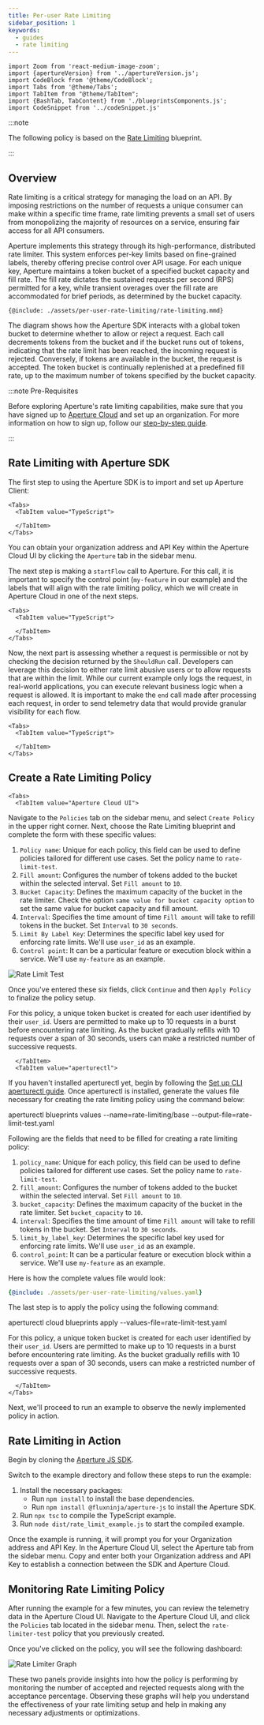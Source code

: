 ```yaml
---
title: Per-user Rate Limiting
sidebar_position: 1
keywords:
  - guides
  - rate limiting
---
```


```mdx-code-block
import Zoom from 'react-medium-image-zoom';
import {apertureVersion} from '../apertureVersion.js';
import CodeBlock from '@theme/CodeBlock';
import Tabs from '@theme/Tabs';
import TabItem from "@theme/TabItem";
import {BashTab, TabContent} from './blueprintsComponents.js';
import CodeSnippet from '../codeSnippet.js'

```

:::note

The following policy is based on the
[Rate Limiting](/reference/blueprints/rate-limiting/base.md) blueprint.

:::

## Overview

Rate limiting is a critical strategy for managing the load on an API. By
imposing restrictions on the number of requests a unique consumer can make
within a specific time frame, rate limiting prevents a small set of users from
monopolizing the majority of resources on a service, ensuring fair access for
all API consumers.

Aperture implements this strategy through its high-performance, distributed rate
limiter. This system enforces per-key limits based on fine-grained labels,
thereby offering precise control over API usage. For each unique key, Aperture
maintains a token bucket of a specified bucket capacity and fill rate. The fill
rate dictates the sustained requests per second (RPS) permitted for a key, while
transient overages over the fill rate are accommodated for brief periods, as
determined by the bucket capacity.

<Zoom>

```mermaid
{@include: ./assets/per-user-rate-limiting/rate-limiting.mmd}
```

</Zoom>

The diagram shows how the Aperture SDK interacts with a global token bucket to
determine whether to allow or reject a request. Each call decrements tokens from
the bucket and if the bucket runs out of tokens, indicating that the rate limit
has been reached, the incoming request is rejected. Conversely, if tokens are
available in the bucket, the request is accepted. The token bucket is
continually replenished at a predefined fill rate, up to the maximum number of
tokens specified by the bucket capacity.

:::note Pre-Requisites

Before exploring Aperture's rate limiting capabilities, make sure that you have
signed up to [Aperture Cloud](https://app.fluxninja.com/sign-up) and set up an
organization. For more information on how to sign up, follow our
[step-by-step guide](/reference/cloud-ui/sign-up.md).

:::

## Rate Limiting with Aperture SDK

The first step to using the Aperture SDK is to import and set up Aperture
Client:

```mdx-code-block
<Tabs>
  <TabItem value="TypeScript">
```

<CodeSnippet lang="ts" snippetName="clientConstructor" />

```mdx-code-block
  </TabItem>
</Tabs>
```

You can obtain your organization address and API Key within the Aperture Cloud
UI by clicking the `Aperture` tab in the sidebar menu.

The next step is making a `startFlow` call to Aperture. For this call, it is
important to specify the control point (`my-feature` in our example) and the
labels that will align with the rate limiting policy, which we will create in
Aperture Cloud in one of the next steps.

```mdx-code-block
<Tabs>
  <TabItem value="TypeScript">
```

<CodeSnippet lang="ts" snippetName="RLStartFlow" />

```mdx-code-block
  </TabItem>
</Tabs>
```

Now, the next part is assessing whether a request is permissible or not by
checking the decision returned by the `ShouldRun` call. Developers can leverage
this decision to either rate limit abusive users or to allow requests that are
within the limit. While our current example only logs the request, in real-world
applications, you can execute relevant business logic when a request is allowed.
It is important to make the `end` call made after processing each request, in
order to send telemetry data that would provide granular visibility for each
flow.

```mdx-code-block
<Tabs>
  <TabItem value="TypeScript">
```

<CodeSnippet lang="ts" snippetName="RLFlowShouldRun" />

```mdx-code-block
  </TabItem>
</Tabs>
```

## Create a Rate Limiting Policy

```mdx-code-block
<Tabs>
  <TabItem value="Aperture Cloud UI">
```

Navigate to the `Policies` tab on the sidebar menu, and select `Create Policy`
in the upper right corner. Next, choose the Rate Limiting blueprint and complete
the form with these specific values:

1. `Policy name`: Unique for each policy, this field can be used to define
   policies tailored for different use cases. Set the policy name to
   `rate-limit-test`.
2. `Fill amount`: Configures the number of tokens added to the bucket within the
   selected interval. Set `Fill amount` to `10`.
3. `Bucket Capacity`: Defines the maximum capacity of the bucket in the rate
   limiter. Check the option `same value for bucket capacity option` to set the
   same value for bucket capacity and fill amount.
4. `Interval`: Specifies the time amount of time `Fill amount` will take to
   refill tokens in the bucket. Set `Interval` to `30 seconds`.
5. `Limit By Label Key`: Determines the specific label key used for enforcing
   rate limits. We'll use `user_id` as an example.
6. `Control point`: It can be a particular feature or execution block within a
   service. We'll use `my-feature` as an example.

![Rate Limit Test](./assets/per-user-rate-limiting/rate-limit-test.png)

Once you've entered these six fields, click `Continue` and then `Apply Policy`
to finalize the policy setup.

For this policy, a unique token bucket is created for each user identified by
their `user_id`. Users are permitted to make up to 10 requests in a burst before
encountering rate limiting. As the bucket gradually refills with 10 requests
over a span of 30 seconds, users can make a restricted number of successive
requests.

```mdx-code-block
  </TabItem>
  <TabItem value="aperturectl">
```

If you haven't installed aperturectl yet, begin by following the
[Set up CLI aperturectl guide](/reference/aperture-cli/aperture-cli.md). Once
aperturectl is installed, generate the values file necessary for creating the
rate limiting policy using the command below:

<CodeBlock language="bash"> aperturectl blueprints values
--name=rate-limiting/base --output-file=rate-limit-test.yaml </CodeBlock>

Following are the fields that need to be filled for creating a rate limiting
policy:

1. `policy_name`: Unique for each policy, this field can be used to define
   policies tailored for different use cases. Set the policy name to
   `rate-limit-test`.
2. `fill_amount`: Configures the number of tokens added to the bucket within the
   selected interval. Set `Fill amount` to `10`.
3. `bucket_capacity`: Defines the maximum capacity of the bucket in the rate
   limiter. Set `bucket_capacity` to `10`.
4. `interval`: Specifies the time amount of time `Fill amount` will take to
   refill tokens in the bucket. Set `Interval` to `30 seconds`.
5. `limit_by_label_key`: Determines the specific label key used for enforcing
   rate limits. We'll use `user_id` as an example.
6. `control_point`: It can be a particular feature or execution block within a
   service. We'll use `my-feature` as an example.

Here is how the complete values file would look:

```yaml
{@include: ./assets/per-user-rate-limiting/values.yaml}
```

The last step is to apply the policy using the following command:

<CodeBlock language="bash"> aperturectl cloud blueprints apply
--values-file=rate-limit-test.yaml </CodeBlock>

For this policy, a unique token bucket is created for each user identified by
their `user_id`. Users are permitted to make up to 10 requests in a burst before
encountering rate limiting. As the bucket gradually refills with 10 requests
over a span of 30 seconds, users can make a restricted number of successive
requests.

```mdx-code-block
  </TabItem>
</Tabs>
```

Next, we'll proceed to run an example to observe the newly implemented policy in
action.

## Rate Limiting in Action

Begin by cloning the
[Aperture JS SDK](https://github.com/fluxninja/aperture-js).

Switch to the example directory and follow these steps to run the example:

1. Install the necessary packages:
   - Run `npm install` to install the base dependencies.
   - Run `npm install @fluxninja/aperture-js` to install the Aperture SDK.
2. Run `npx tsc` to compile the TypeScript example.
3. Run `node dist/rate_limit_example.js` to start the compiled example.

Once the example is running, it will prompt you for your Organization address
and API Key. In the Aperture Cloud UI, select the Aperture tab from the sidebar
menu. Copy and enter both your Organization address and API Key to establish a
connection between the SDK and Aperture Cloud.

## Monitoring Rate Limiting Policy

After running the example for a few minutes, you can review the telemetry data
in the Aperture Cloud UI. Navigate to the Aperture Cloud UI, and click the
`Policies` tab located in the sidebar menu. Then, select the `rate-limiter-test`
policy that you previously created.

Once you've clicked on the policy, you will see the following dashboard:

![Rate Limiter Graph](./assets/per-user-rate-limiting/rate-limiter-graph.png)

These two panels provide insights into how the policy is performing by
monitoring the number of accepted and rejected requests along with the
acceptance percentage. Observing these graphs will help you understand the
effectiveness of your rate limiting setup and help in making any necessary
adjustments or optimizations.
